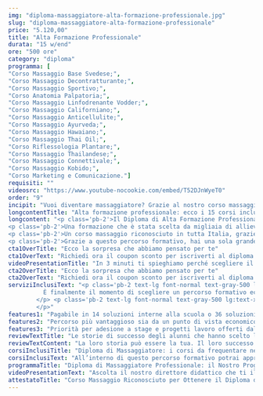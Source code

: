 ```yaml
---
img: "diploma-massaggiatore-alta-formazione-professionale.jpg"
slug: "diploma-massaggiatore-alta-formazione-professionale"
price: "5.120,00"
title: "Alta Formazione Professionale"
durata: "15 w/end"
ore: "500 ore"
category: "diploma"
programma: [
"Corso Massaggio Base Svedese;",
"Corso Massaggio Decontratturante;",
"Corso Massaggio Sportivo;",
"Corso Anatomia Palpatoria;",
"Corso Massaggio Linfodrenante Vodder;",
"Corso Massaggio Californiano;",
"Corso Massaggio Anticellulite;",
"Corso Massaggio Ayurveda;",
"Corso Massaggio Hawaiano;",
"Corso Massaggio Thai Oil;",
"Corso Riflessologia Plantare;",
"Corso Massaggio Thailandese;",
"Corso Massaggio Connettivale;",
"Corso Massaggio Kobido;",
"Corso Marketing e Comunicazione."]
requisiti: ""
videosrc: "https://www.youtube-nocookie.com/embed/T52DJnWyeT0"
order: "9"
incipit: "Vuoi diventare massaggiatore? Grazie al nostro corso massaggio professionale hai la possibilità di formarti nel mondo del massaggio in modo completo, eccellente e altamente personalizzato. <span class='block py-2'>Sarai tu stesso a scegliere i tempi in cui frequentare i 15 corsi previsti nel nostro piano formativo che ti consentiranno di conseguire il diploma di massaggiatore.</span> Cosa aspetti? Scopri di più!"
longcontentTitle: "Alta formazione professionale: ecco i 15 corsi inclusi nel percorso formativo per ottenere il diploma di massaggiatore"            
longcontent: "<p class='pb-2'>Il Diploma di Alta Formazione Professionale è il nostro best seller. Un percorso che negli anni ci ha permesso finalmente di offrire nel mondo del benessere una formazione ampiamente strutturata in 15 corsi.</p> 
<p class='pb-2'>Una formazione che è stata scelta da migliaia di allievi che avevano un unico grande desiderio: specializzarsi nel campo del benessere in un periodo di tempo flessibile. Infatti, la loro necessità era di poter scegliere in modo autonomo le tempistiche in cui frequentare i corsi (non è infatti previsto un termine entro il quale concludere il percorso). </p>
<p class='pb-2'>Un corso massaggio riconosciuto in tutta Italia, grazie alla legge 4/2013 che ti consentirà di lavorare fin da subito garantendoti il rientro dell’investimento.</p>
<p class='pb-2'>Grazie a questo percorso formativo, hai una sola grande garanzia: acquisire tutte le competenze fondamentali nelle principali tecniche di massaggio richieste dal mercato a livello nazionale.</p>"
cta1OverTitle: "Ecco la sorpresa che abbiamo pensato per te"
cta1OverText: "Richiedi ora il coupon sconto per iscriverti al diploma di alta formazione professionale"
videoPresentationTitle: "In 3 minuti ti spieghiamo perché scegliere il Diploma di Alta Formazione"
cta2OverTitle: "Ecco la sorpresa che abbiamo pensato per te"
cta2OverText: "Richiedi ora il coupon sconto per iscriverti al diploma di alta formazione professionale"
serviziInclusiText: "<p class='pb-2 text-lg font-normal text-gray-500 lg:text-xl sm:px-16 lg:px-48 text-justify'>
          È finalmente il momento di scegliere un percorso formativo eccellente coi migliori docenti nel mondo del massaggio, la possibilità di personalizzare il piano formativo e la priorità di essere inseriti in stage e progetti lavoro offerti dalla nostra scuola. </p><p class='pb-2 text-lg font-normal text-gray-500 lg:text-xl sm:px-16 lg:px-48 text-justify'>Scegliendo la nostra offerta sai di poter partecipare a un corso massaggio professionale che ti consentirà di diventare massaggiatore in tempi brevi.
        </p> <p class='pb-2 text-lg font-normal text-gray-500 lg:text-xl sm:px-16 lg:px-48 text-justify'>Cosa aspetti? Contattaci per iniziare insieme questo percorso.
        </p>"
features1: "Pagabile in 14 soluzioni interne alla scuola o 36 soluzioni con finanziaria convenzionata"
features2: "Percorso più vantaggioso sia da un punto di vista economico (maggiore sconto) che formativo (15 corsi)"
features3: "Priorità per adesione a stage e progetti lavoro offerti dalla scuola"      
reviewTextTitle: "Le storie di successo degli alunni che hanno scelto la nostra scuola di massaggio"        
reviewTextContent: "La loro storia può essere la tua. Il loro successo puoi ottenerlo anche tu.<span class='block py-2'>Cosa aspetti? Scegli anche tu di essere finalmente felice del lavoro che scegli.</span>"    
corsiInclusiTitle: "Diploma di Massaggiatore: i corsi da frequentare nella nostra offerta formativa"   
corsiInclusiText: "All’interno di questo percorso formativo potrai apprendere le seguenti tecniche di massaggio per diventare massaggiatore professionale: "    
programmaTitle: "Diploma di Massaggiatore Professionale: il Nostro Programma" 
videoPresentationText: "Ascolta il nostro direttore didattico che ti illustra come diventare massaggiatore grazie a un corso massaggio professionale, completo e riconosciuto."   
attestatoTitle: "Corso Massaggio Riconosciuto per Ottenere il Diploma di Massaggiatore"        
---
```

